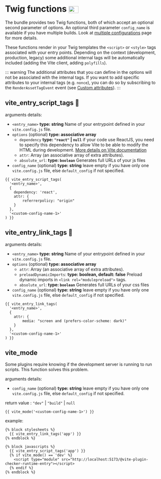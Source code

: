# Twig functions <img src="/images/logo-twig.svg" width="32" height="23" style="display: inline; vertical-align: -10%; " />

The bundle provides two Twig functions, both of which accept an optional second parameter of options.
An optional third parameter `config_name` is available if you have multiple builds. Look at [multiple configurations](/guide/multiple-configurations) page for more details.

These functions render in your Twig templates the `<script>` or `<style>` tags associated with your entry points. Depending on the context (development, production, legacy) some additional internal tags will be automatically included (adding the Vite client, adding `polyfills`).

::: warning
The additional attributes that you can define in the options will not be associated with the internal tags. If you want to add specific attributes to your internal tags (e.g. `nonce`), you can do so by subscribing to the `RenderAssetTagEvent` event (see [Custom attributes](/guide/custom-attributes.html#subscribe-to-renderassettagevent-%F0%9F%A7%A9)).
:::

## vite_entry_script_tags 📜

arguments details:
- `<entry_name>` **type: string** Name of your entrypoint defined in your `vite.config.js` file.
- `options` (optional) **type: associative array**
  - `dependency` **type: `"react"` | `null`** if your code use ReactJS, you need to specify this dependency to allow Vite to be able to modify the HTML during development. [More details on Vite documentation](https://vitejs.dev/guide/backend-integration.html#backend-integration)
  - `attr`: Array (an associative array of extra attributes).
  - `absolute_url`: **type: `boolean`** Generates full URLs of your js files
- `config_name` (optional) **type: string** leave empty if you have only one `vite.config.js` file, else `default_config` if not specified.

```twig
{{ vite_entry_script_tags(
  '<entry_name>',
  {
    dependency: 'react',
    attr: {
        referrerpolicy: "origin"
    }
  },
  '<custom-config-name-1>'
) }}
```


## vite_entry_link_tags 🎨

arguments details:
- `<entry_name>` **type: string** Name of your entrypoint defined in your `vite.config.js` file.
- `options` (optional) **type: associative array**
  - `attr`: Array (an associative array of extra attributes).
  - `preloadDynamicImports`: **type: boolean, default: false** Preload dynamic imports in `<link rel="modulepreload">` tags.
  - `absolute_url`: **type: `boolean`** Generates full URLs of your css files
- `config_name` (optional) **type: string** leave empty if you have only one `vite.config.js` file, else `default_config` if not specified.


```twig
{{ vite_entry_link_tags(
  '<entry_name>',
  {
    attr: {
        media: "screen and (prefers-color-scheme: dark)"
    }
  },
  '<custom-config-name-1>'
) }}
```

## vite_mode

Some plugins require knowing if the development server is running to run scripts. This function solves this problem.

arguments details:
- `config_name` (optional) **type: string** leave empty if you have only one `vite.config.js` file, else `default_config` if not specified.

return value : `"dev"` | `"build"` | `null`

```twig
{{ vite_mode('<custom-config-name-1>') }}
```

example:
```twig
{% block stylesheets %}
  {{ vite_entry_link_tags('app') }}
{% endblock %}

{% block javascripts %}
  {{ vite_entry_script_tags('app') }}
  {% if vite_mode() == 'dev' %}
    <script type="module" src="http://localhost:5173/@vite-plugin-checker-runtime-entry"></script>
  {% endif %}
{% endblock %}
```
